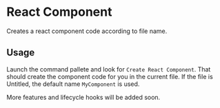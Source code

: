 # React Component

Creates a react component code according to file name.

## Usage

Launch the command pallete and look for `Create React Component`. That should create the component code for you in the current file.
If the file is Untitled, the default name `MyComponent` is used.

More features and lifecycle hooks will be added soon.
